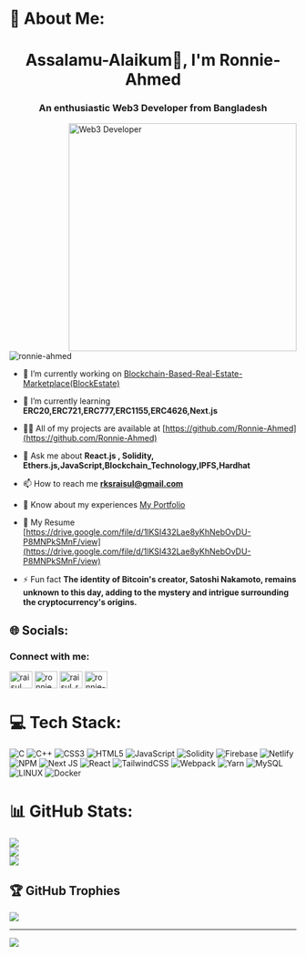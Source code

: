 # 💫 About Me:
<h1 align="center">Assalamu-Alaikum👋, I'm Ronnie-Ahmed</h1>
<h3 align="center">An enthusiastic Web3 Developer from Bangladesh</h3>
<img align="right" alt="Web3 Developer" width="400" src="https://cdn.dribbble.com/users/260312/screenshots/2553737/media/55d2ee70677214c6817f561d8901ec67.gif">
<p align="left"> <img src="https://komarev.com/ghpvc/?username=ronnie-ahmed&label=Profile%20views&color=0e75b6&style=flat" alt="ronnie-ahmed" /> </p>

- 🔭 I’m currently working on [Blockchain-Based-Real-Estate-Marketplace(BlockEstate)](https://github.com/Ronnie-Ahmed/Blockchain-Based-Real-Estate-Marketplace)

- 🌱 I’m currently learning **ERC20,ERC721,ERC777,ERC1155,ERC4626,Next.js**

- 👨‍💻 All of my projects are available at [https://github.com/Ronnie-Ahmed](https://github.com/Ronnie-Ahmed)

- 💬 Ask me about **React.js , Solidity, Ethers.js,JavaScript,Blockchain_Technology,IPFS,Hardhat**

- 📫 How to reach me **rksraisul@gmail.com**

- 📄 Know about my experiences [My Portfolio](https://portfolio-fl2l.vercel.app/)

- 📄 My Resume [https://drive.google.com/file/d/1lKSI432Lae8yKhNebOvDU-P8MNPkSMnF/view](https://drive.google.com/file/d/1lKSI432Lae8yKhNebOvDU-P8MNPkSMnF/view)

- ⚡ Fun fact **The identity of Bitcoin's creator, Satoshi Nakamoto, remains unknown to this day, adding to the mystery and intrigue surrounding the cryptocurrency's origins.**


## 🌐 Socials:
<h3 align="left">Connect with me:</h3>
<p align="left">
<a href="https://linkedin.com/in/raisul islam" target="blank"><img align="center" src="https://raw.githubusercontent.com/rahuldkjain/github-profile-readme-generator/master/src/images/icons/Social/linked-in-alt.svg" alt="raisul islam" height="30" width="40" /></a>
<a href="https://fb.com/ronnie ahmed (raisul)" target="blank"><img align="center" src="https://raw.githubusercontent.com/rahuldkjain/github-profile-readme-generator/master/src/images/icons/Social/facebook.svg" alt="ronnie ahmed (raisul)" height="30" width="40" /></a>
<a href="https://instagram.com/raisul_ronnie" target="blank"><img align="center" src="https://raw.githubusercontent.com/rahuldkjain/github-profile-readme-generator/master/src/images/icons/Social/instagram.svg" alt="raisul_ronnie" height="30" width="40" /></a>
<a href="https://www.leetcode.com/ronnie-ahmed" target="blank"><img align="center" src="https://raw.githubusercontent.com/rahuldkjain/github-profile-readme-generator/master/src/images/icons/Social/leet-code.svg" alt="ronnie-ahmed" height="30" width="40" /></a>
</p>

# 💻 Tech Stack:
![C](https://img.shields.io/badge/c-%2300599C.svg?style=for-the-badge&logo=c&logoColor=white) ![C++](https://img.shields.io/badge/c++-%2300599C.svg?style=for-the-badge&logo=c%2B%2B&logoColor=white) ![CSS3](https://img.shields.io/badge/css3-%231572B6.svg?style=for-the-badge&logo=css3&logoColor=white) ![HTML5](https://img.shields.io/badge/html5-%23E34F26.svg?style=for-the-badge&logo=html5&logoColor=white) ![JavaScript](https://img.shields.io/badge/javascript-%23323330.svg?style=for-the-badge&logo=javascript&logoColor=%23F7DF1E) ![Solidity](https://img.shields.io/badge/Solidity-%23363636.svg?style=for-the-badge&logo=solidity&logoColor=white) ![Firebase](https://img.shields.io/badge/firebase-%23039BE5.svg?style=for-the-badge&logo=firebase) ![Netlify](https://img.shields.io/badge/netlify-%23000000.svg?style=for-the-badge&logo=netlify&logoColor=#00C7B7) ![NPM](https://img.shields.io/badge/NPM-%23000000.svg?style=for-the-badge&logo=npm&logoColor=white) ![Next JS](https://img.shields.io/badge/Next-black?style=for-the-badge&logo=next.js&logoColor=white) ![React](https://img.shields.io/badge/react-%2320232a.svg?style=for-the-badge&logo=react&logoColor=%2361DAFB) ![TailwindCSS](https://img.shields.io/badge/tailwindcss-%2338B2AC.svg?style=for-the-badge&logo=tailwind-css&logoColor=white) ![Webpack](https://img.shields.io/badge/webpack-%238DD6F9.svg?style=for-the-badge&logo=webpack&logoColor=black) ![Yarn](https://img.shields.io/badge/yarn-%232C8EBB.svg?style=for-the-badge&logo=yarn&logoColor=white) ![MySQL](https://img.shields.io/badge/mysql-%2300f.svg?style=for-the-badge&logo=mysql&logoColor=white) ![LINUX](https://img.shields.io/badge/Linux-FCC624?style=for-the-badge&logo=linux&logoColor=black) ![Docker](https://img.shields.io/badge/docker-%230db7ed.svg?style=for-the-badge&logo=docker&logoColor=white)
# 📊 GitHub Stats:
![](https://github-readme-stats.vercel.app/api?username=Ronnie-Ahmed&theme=radical&hide_border=false&include_all_commits=true&count_private=true)<br/>
![](https://github-readme-streak-stats.herokuapp.com/?user=Ronnie-Ahmed&theme=radical&hide_border=false)<br/>
![](https://github-readme-stats.vercel.app/api/top-langs/?username=Ronnie-Ahmed&theme=radical&hide_border=false&include_all_commits=true&count_private=true&layout=compact)

## 🏆 GitHub Trophies
![](https://github-profile-trophy.vercel.app/?username=Ronnie-Ahmed&theme=tokyonight&no-frame=true&no-bg=false&margin-w=4)

---
[![](https://visitcount.itsvg.in/api?id=Ronnie-Ahmed&icon=4&color=0)](https://visitcount.itsvg.in)

<!-- Proudly created with GPRM ( https://gprm.itsvg.in ) -->
